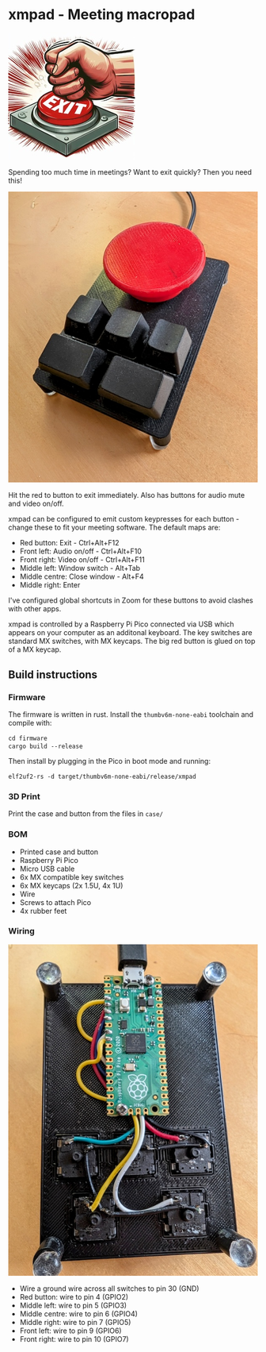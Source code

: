 # xmpad - Meeting macropad

![Exit](media/logo.jpg)

Spending too much time in meetings?  Want to exit quickly? Then you need this!

![xmpad](media/xmpad.jpg)

Hit the red to button to exit immediately.  Also has buttons for audio mute and video on/off.

xmpad can be configured to emit custom keypresses for each button - change these to fit your meeting software.  The default maps are:

* Red button: Exit - Ctrl+Alt+F12
* Front left: Audio on/off - Ctrl+Alt+F10
* Front right: Video on/off - Ctrl+Alt+F11
* Middle left: Window switch - Alt+Tab
* Middle centre: Close window - Alt+F4
* Middle right: Enter

I've configured global shortcuts in Zoom for these buttons to avoid clashes with other apps.

xmpad is controlled by a Raspberry Pi Pico connected via USB which appears on your computer as an additonal keyboard.  The key switches are standard MX switches, with MX keycaps.  The big red button is glued on top of a MX keycap.

## Build instructions

### Firmware

The firmware is written in rust.  Install the `thumbv6m-none-eabi` toolchain and compile with:

```
cd firmware
cargo build --release
```

Then install by plugging in the Pico in boot mode and running:

```
elf2uf2-rs -d target/thumbv6m-none-eabi/release/xmpad
```

### 3D Print

Print the case and button from the files in `case/`

### BOM

* Printed case and button
* Raspberry Pi Pico
* Micro USB cable
* 6x MX compatible key switches
* 6x MX keycaps (2x 1.5U, 4x 1U)
* Wire
* Screws to attach Pico
* 4x rubber feet

### Wiring

![Wiring](media/back.jpg)

* Wire a ground wire across all switches to pin 30 (GND)
* Red button: wire to pin 4 (GPIO2)
* Middle left: wire to pin 5 (GPIO3)
* Middle centre: wire to pin 6 (GPIO4)
* Middle right: wire to pin 7 (GPIO5)
* Front left: wire to pin 9 (GPIO6)
* Front right: wire to pin 10 (GPIO7)
